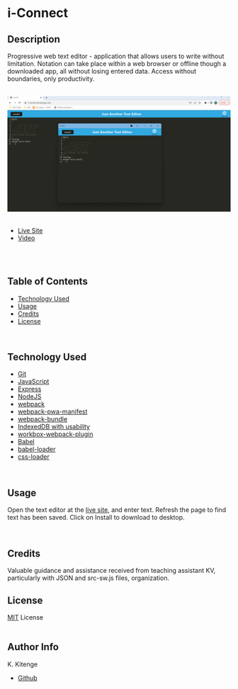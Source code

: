 # i-Connect

## Description
Progressive web text editor - application that allows users to write  without limitation. Notation can take place within a web browser or offline though a downloaded app, all without losing entered data. Access without boundaries, only productivity.  
<br>

![webApp](/client/src/images/Img1.png)   
<br> 
* [Live Site](https://i-connect.herokuapp.com)
* [Video](https://app.screencast.com/s5LZfa96rnAsH) 
<br>   
<br>

## Table of Contents
* [Technology Used](#technology-used)
* [Usage](#usage)
* [Credits](#credits)
* [License](#License)  
<br>


## Technology Used
* [Git](https://git-scm.com/)
* [JavaScript](https://developer.mozilla.org/en-US/docs/Web/JavaScript)
* [Express](https://expressjs.com/)
* [NodeJS](https://nodejs.org/en)  
* [webpack](https://webpack.js.org/)  
* [webpack-pwa-manifest](https://www.npmjs.com/package/webpack-pwa-manifest)
* [webpack-bundle](https://www.npmjs.com/package/webpack-bundle)
* [IndexedDB with usability](https://www.npmjs.com/package/idb)
* [workbox-webpack-plugin](https://www.npmjs.com/package/workbox-webpack-plugin)
* [Babel](https://www.npmjs.com/package/Babel)
* [babel-loader](https://www.npmjs.com/package/babel-loader)
* [css-loader](https://www.npmjs.com/package/css-loader)  
<br>

## Usage
Open the text editor at the [live site](https://i-connect.herokuapp.com), and enter text. Refresh the page to find text has been saved. Click on Install to download to desktop.  

<br>

## Credits
Valuable guidance and assistance received from teaching assistant KV, particularly with JSON and src-sw.js files, organization.

## License
[MIT](https://opensource.org/license/mit/) License  
<br>

## Author Info
K. Kitenge
* [Github](https://github.com/KKitenge)


